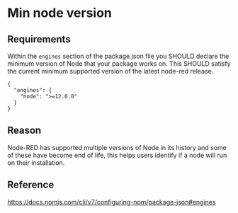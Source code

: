 # Min node version

## Requirements
Within the `engines` section of the package.json file you SHOULD declare the minimum version of Node that your package works on.
This SHOULD satisfy the current minimum supported version of the latest node-red release.
```
{
  "engines": {
    "node": ">=12.0.0"
  }
}
```
## Reason
Node-RED has supported multiple versions of Node in its history and some of these have become end of life, this helps users identify if a node will run on their installation.
## Reference
https://docs.npmjs.com/cli/v7/configuring-npm/package-json#engines